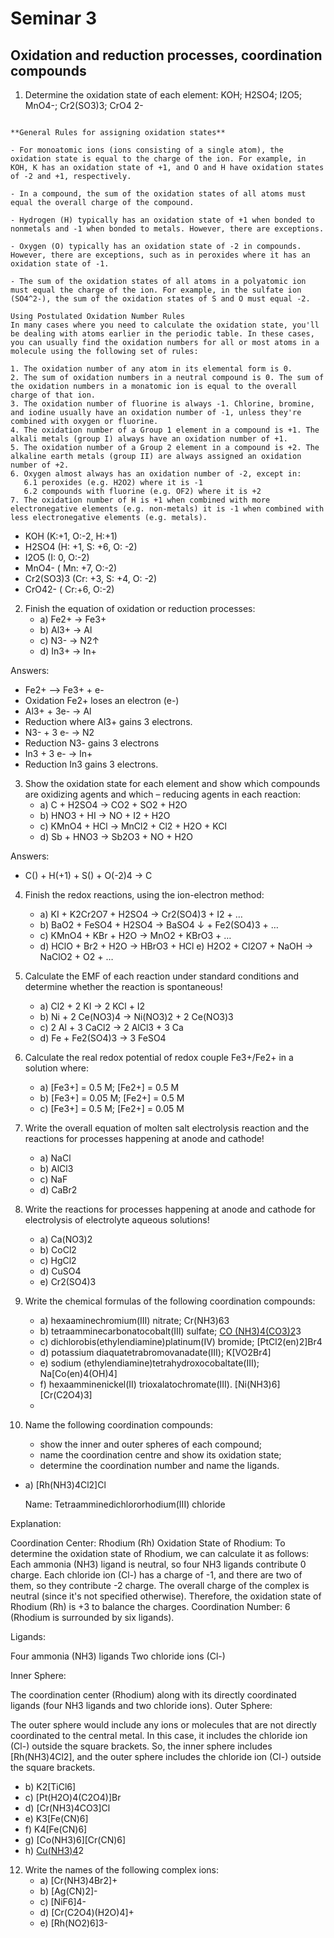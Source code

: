 # Seminar 3 

## Oxidation and reduction processes, coordination compounds

1. Determine the oxidation state of each element: KOH; H2SO4; I2O5; MnO4-; Cr2(SO3)3; CrO4 2-

```text

**General Rules for assigning oxidation states**

- For monoatomic ions (ions consisting of a single atom), the oxidation state is equal to the charge of the ion. For example, in KOH, K has an oxidation state of +1, and O and H have oxidation states of -2 and +1, respectively.

- In a compound, the sum of the oxidation states of all atoms must equal the overall charge of the compound.

- Hydrogen (H) typically has an oxidation state of +1 when bonded to nonmetals and -1 when bonded to metals. However, there are exceptions.

- Oxygen (O) typically has an oxidation state of -2 in compounds. However, there are exceptions, such as in peroxides where it has an oxidation state of -1.

- The sum of the oxidation states of all atoms in a polyatomic ion must equal the charge of the ion. For example, in the sulfate ion (SO4^2-), the sum of the oxidation states of S and O must equal -2.

Using Postulated Oxidation Number Rules
In many cases where you need to calculate the oxidation state, you'll be dealing with atoms earlier in the periodic table. In these cases, you can usually find the oxidation numbers for all or most atoms in a molecule using the following set of rules:

1. The oxidation number of any atom in its elemental form is 0.
2. The sum of oxidation numbers in a neutral compound is 0. The sum of the oxidation numbers in a monatomic ion is equal to the overall charge of that ion.
3. The oxidation number of fluorine is always -1. Chlorine, bromine, and iodine usually have an oxidation number of -1, unless they're combined with oxygen or fluorine.
4. The oxidation number of a Group 1 element in a compound is +1. The alkali metals (group I) always have an oxidation number of +1.
5. The oxidation number of a Group 2 element in a compound is +2. The alkaline earth metals (group II) are always assigned an oxidation number of +2.
6. Oxygen almost always has an oxidation number of -2, except in:
   6.1 peroxides (e.g. H2O2) where it is -1
   6.2 compounds with fluorine (e.g. OF2) where it is +2
7. The oxidation number of H is +1 when combined with more electronegative elements (e.g. non-metals) it is -1 when combined with less electronegative elements (e.g. metals).

```
- KOH (K:+1, O:-2, H:+1)
- H2SO4 (H: +1, S: +6, O: -2)
- I2O5 (I: 0, O:-2)
- MnO4- ( Mn: +7, O:-2) 
- Cr2(SO3)3 (Cr: +3, S: +4, O: -2) 
- CrO42- ( Cr:+6, O:-2)


2. Finish the equation of oxidation or reduction processes:
   - a) Fe2+ → Fe3+  
   - b) Al3+ → Al
   - c) N3- → N2↑
   - d) In3+ → In+

Answers:
   - Fe2+ --> Fe3+ + e-
   - Oxidation Fe2+ loses an electron (e-)
   - Al3+ + 3e- -> Al
   - Reduction where Al3+ gains 3 electrons.
   - N3- + 3 e- -> N2
   - Reduction N3- gains 3 electrons
   - In3 + 3 e- -> In+
   - Reduction In3 gains 3 electrons.

     
3. Show the oxidation state for each element and show which compounds are oxidizing agents and which – reducing agents in each reaction:
   - a) C + H2SO4 → CO2 + SO2 + H2O
   - b) HNO3 + HI → NO + I2 + H2O
   - c) KMnO4 + HCl → MnCl2 + Cl2 + H2O + KCl
   - d) Sb + HNO3 → Sb2O3 + NO + H2O

Answers: 
-  C()  + H(+1) + S() + O(-2)4 -> C


4. Finish the redox reactions, using the ion-electron method:
   - a) KI + K2Cr2O7 + H2SO4 → Cr2(SO4)3 + I2 + …
   - b) BaO2 + FeSO4 + H2SO4 → BaSO4 ↓ + Fe2(SO4)3 + …
   - c) KMnO4 + KBr + H2O → MnO2 + KBrO3 + …
   - d) HClO + Br2 + H2O → HBrO3 + HCl e) H2O2 + Cl2O7 + NaOH → NaClO2 + O2 + …
5. Calculate the EMF of each reaction under standard conditions and determine whether the reaction is spontaneous!
    - a) Cl2 + 2 KI → 2 KCl + I2
    - b) Ni + 2 Ce(NO3)4 → Ni(NO3)2 + 2 Ce(NO3)3
    - c) 2 Al + 3 CaCl2 → 2 AlCl3 + 3 Ca
    - d) Fe + Fe2(SO4)3 →  3 FeSO4
7. Calculate the real redox potential of redox couple Fe3+/Fe2+ in a solution where:
    - a) [Fe3+] = 0.5 M; [Fe2+] = 0.5 M
    - b) [Fe3+] = 0.05 M; [Fe2+] = 0.5 M
    - c) [Fe3+] = 0.5 M; [Fe2+] = 0.05 M
8. Write the overall equation of molten salt electrolysis reaction and the reactions for processes happening at anode and cathode!
   - a) NaCl
   - b) AlCl3
   - c) NaF
   - d) CaBr2
9. Write the reactions for processes happening at anode and cathode for electrolysis of electrolyte aqueous solutions!
   - a) Ca(NO3)2
   - b) CoCl2
   - c) HgCl2
   - d) CuSO4
   - e) Cr2(SO4)3
  
10. Write the chemical formulas of the following coordination compounds:
    - a) hexaaminechromium(III) nitrate; Cr(NH3)63
    - b) tetraamminecarbonatocobalt(III) sulfate; [CO (NH3)4(CO3)2](SO4)3
    - c) dichlorobis(ethylendiamine)platinum(IV) bromide; [PtCl2(en)2]Br4
    - d) potassium diaquatetrabromovanadate(III); K[VO2Br4]
    - e) sodium (ethylendiamine)tetrahydroxocobaltate(III); Na[Co(en)4(OH)4]
    - f) hexaamminenickel(II) trioxalatochromate(III). [Ni(NH3)6][Cr(C2O4)3]
    -
11. Name the following coordination compounds:
     - show the inner and outer spheres of each compound;
    -  name the coordination centre and show its oxidation state;
    -  determine the coordination number and name the ligands.
- a) [Rh(NH3)4Cl2]Cl

  Name: Tetraamminedichlororhodium(III) chloride

Explanation:

Coordination Center: Rhodium (Rh)
Oxidation State of Rhodium: To determine the oxidation state of Rhodium, we can calculate it as follows:
Each ammonia (NH3) ligand is neutral, so four NH3 ligands contribute 0 charge.
Each chloride ion (Cl-) has a charge of -1, and there are two of them, so they contribute -2 charge.
The overall charge of the complex is neutral (since it's not specified otherwise).
Therefore, the oxidation state of Rhodium (Rh) is +3 to balance the charges.
Coordination Number: 6 (Rhodium is surrounded by six ligands).

Ligands:

Four ammonia (NH3) ligands
Two chloride ions (Cl-)

Inner Sphere:

The coordination center (Rhodium) along with its directly coordinated ligands (four NH3 ligands and two chloride ions).
Outer Sphere:

The outer sphere would include any ions or molecules that are not directly coordinated to the central metal. In this case, it includes the chloride ion (Cl-) outside the square brackets.
So, the inner sphere includes [Rh(NH3)4Cl2], and the outer sphere includes the chloride ion (Cl-) outside the square brackets.





- b) K2[TiCl6]
- c) [Pt(H2O)4(C2O4)]Br
- d) [Cr(NH3)4CO3]Cl
- e) K3[Fe(CN)6]
- f) K4[Fe(CN)6]
- g) [Co(NH3)6][Cr(CN)6]
- h) [Cu(NH3)4](OH)2

12. Write the names of the following complex ions:
    - a) [Cr(NH3)4Br2]+
    - b) [Ag(CN)2]-
    - c) [NiF6]4-
    - d) [Cr(C2O4)(H2O)4]+
    - e) [Rh(NO2)6]3-
   

